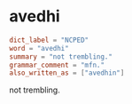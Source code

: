 # avedhi

``` toml
dict_label = "NCPED"
word = "avedhi"
summary = "not trembling."
grammar_comment = "mfn."
also_written_as = ["avedhin"]
```

not trembling.

